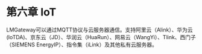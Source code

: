 # 第六章 IoT

LMGateway可以通过MQTT协议与云服务器通信。支持阿里云（Alink）、华为云(IoTDA)、京东云（JD）、华润云（HuaRun）、网易云（WangYi）、Tlink、西门子（SIEMENS EnergyIP）、指令集（iLink）及其他私有云服务器。

